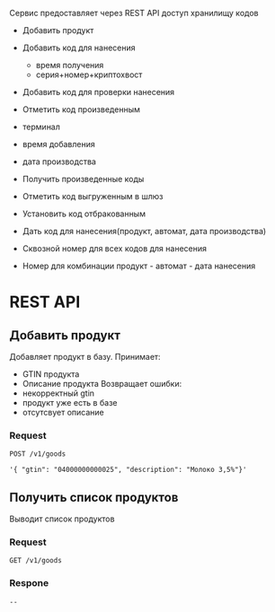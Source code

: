 Сервис предоставляет через REST API доступ хранилищу кодов

- Добавить продукт

- Добавить код для нанесения
	- время получения
	- серия+номер+криптохвост

- Добавить код для проверки нанесения
- Отметить код произведенным
- терминал
- время добавления
- дата производства
- Получить произведенные коды
- Отметить код выгруженным в шлюз
- Установить код отбракованным
- Дать код для нанесения(продукт, автомат, дата производства)
- Сквозной номер для всех кодов для нанесения
- Номер для комбинации продукт - автомат - дата нанесения


# REST API

## Добавить продукт
Добавляет продукт в базу.
Принимает:
- GTIN продукта
- Описание продукта
Возвращает ошибки: 
- некорректный gtin
- продукт уже есть в базе
- отсутсвует описание
### Request
`POST /v1/goods`
``````
'{ "gtin": "04000000000025", "description": "Молоко 3,5%"}'
``````

## Получить список продуктов
Выводит список продуктов
### Request
`GET /v1/goods`

### Respone
``````
--
``````
